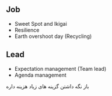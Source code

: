 ## Job
* Sweet Spot and Ikigai
* Resilience
* Earth overshoot day (Recycling)

## Lead
* Expectation management (Team lead)
* Agenda management


باز نگه داشتن گزینه های زیاد هزینه داره